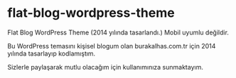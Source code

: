 # flat-blog-wordpress-theme
Flat Blog WordPress Theme (2014 yılında tasarlandı.) Mobil uyumlu değildir.

Bu WordPress temasını kişisel blogum olan burakalhas.com.tr için 2014 yılında tasarlayıp kodlamıştım. 

Sizlerle paylaşarak mutlu olacağım için kullanımınıza sunmaktayım. 
